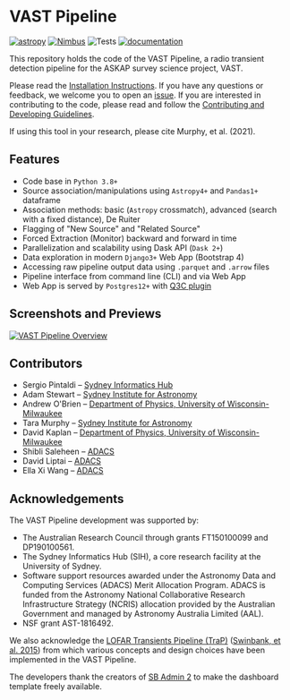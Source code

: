 # VAST Pipeline

<!-- created with https://shields.io/category/monitoring -->
[![astropy](http://img.shields.io/badge/powered%20by-AstroPy-orange.svg?style=flat)](http://www.astropy.org/)
[![Nimbus](https://img.shields.io/website?down_color=red&down_message=offline&label=Nimbus&up_color=green&up_message=online&url=https%3A%2F%2Fdata.vast-survey.org%2Fpipeline%2F)](https://data.vast-survey.org/pipeline/)
![Tests](https://github.com/askap-vast/vast-pipeline/workflows/test-suite/badge.svg)
[![documentation](https://img.shields.io/badge/docs-mkdocs%20material-blue.svg?style=flat)](https://vast-survey.org/vast-pipeline/)
<!-- TODO: replace above with this below when repo is public -->
<!-- ![Tests](https://img.shields.io/github/workflow/status/askap-vast/vast-pipeline/test-suite/master?label=Test%20Suite&logo=github) -->

This repository holds the code of the VAST Pipeline, a radio transient detection pipeline for the ASKAP survey science project, VAST.

Please read the [Installation Instructions](https://vast-survey.org/vast-pipeline/v1.0.0/gettingstarted/installation/). If you have any questions or feedback, we welcome you to open an [issue](https://github.com/askap-vast/vast-pipeline/v1.0.0/issues). If you are interested in contributing to the code, please read and follow the [Contributing and Developing Guidelines](https://vast-survey.org/vast-pipeline/v1.0.0/developing/intro/).

If using this tool in your research, please cite Murphy, et al. (2021).

## Features

* Code base in `Python 3.8+`
* Source association/manipulations using `Astropy4+` and `Pandas1+` dataframe
* Association methods: basic (`Astropy` crossmatch), advanced (search with a fixed distance), De Ruiter
* Flagging of "New Source" and "Related Source"
* Forced Extraction (Monitor) backward and forward in time
* Parallelization and scalability using Dask API (`Dask 2+`)
* Data exploration in modern `Django3+` Web App (Bootstrap 4)
* Accessing raw pipeline output data using `.parquet` and `.arrow` files
* Pipeline interface from command line (CLI) and via Web App
* Web App is served by `Postgres12+` with [Q3C plugin](https://github.com/segasai/q3c)

## Screenshots and Previews

[![VAST Pipeline Overview](https://github.com/askap-vast/vast-pipeline/blob/master/docs/img/vast_pipeline_overview1.gif)](https://github.com/askap-vast/vast-pipeline/blob/master/docs/img/vast_pipeline_overview1.gif)

## Contributors

* Sergio Pintaldi – [Sydney Informatics Hub](https://informatics.sydney.edu.au)
* Adam Stewart – [Sydney Institute for Astronomy](https://sifa.sydney.edu.au/)
* Andrew O'Brien – [Department of Physics, University of Wisconsin-Milwaukee](https://uwm.edu/physics/research/astronomy-gravitation-cosmology/)
* Tara Murphy – [Sydney Institute for Astronomy](https://sifa.sydney.edu.au/)
* David Kaplan – [Department of Physics, University of Wisconsin-Milwaukee](https://uwm.edu/physics/research/astronomy-gravitation-cosmology/)
* Shibli Saleheen – [ADACS](https://adacs.org.au/who-we-are/our-team/)
* David Liptai – [ADACS](https://adacs.org.au/who-we-are/our-team/)
* Ella Xi Wang – [ADACS](https://adacs.org.au/who-we-are/our-team/)

## Acknowledgements

The VAST Pipeline development was supported by:

* The Australian Research Council through grants FT150100099 and DP190100561.
* The Sydney Informatics Hub (SIH), a core research facility at the University of Sydney.
* Software support resources awarded under the Astronomy Data and Computing Services (ADACS) Merit Allocation Program. ADACS is funded from the Astronomy National Collaborative Research Infrastructure Strategy (NCRIS) allocation provided by the Australian Government and managed by Astronomy Australia Limited (AAL).
* NSF grant AST-1816492.

We also acknowledge the [LOFAR Transients Pipeline (TraP)](https://ascl.net/1412.011) ([Swinbank, et al. 2015](https://ui.adsabs.harvard.edu/abs/2015A%26C....11...25S/abstract)) from which various concepts and design choices have been implemented in the VAST Pipeline.

The developers thank the creators of [SB Admin 2](https://github.com/StartBootstrap/startbootstrap-sb-admin-2) to make the dashboard template freely available.
